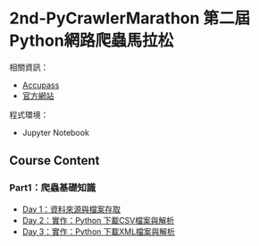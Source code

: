 # 2nd-PyCrawlerMarathon 第二屆Python網路爬蟲馬拉松

相關資訊：
* [Accupass](https://www.accupass.com/event/2001020953524232221550)
* [官方網站](https://pycrawler-2.cupoy.com/)

程式環境：
* Jupyter Notebook
## Course Content
### Part1：爬蟲基礎知識
* [Day 1：資料來源與檔案存取](https://github.com/chihsuanbjjh/2nd-PyCrawlerMarathon/blob/master/homework/Day001_HW.ipynb)
* [Day 2：實作：Python 下載CSV檔案與解析](https://github.com/chihsuanbjjh/2nd-PyCrawlerMarathon/blob/master/homework/Day002_HW.ipynb)
* [Day 3：實作：Python 下載XML檔案與解析](https://github.com/chihsuanbjjh/2nd-PyCrawlerMarathon/blob/master/homework/Day003_HW.ipynb)


